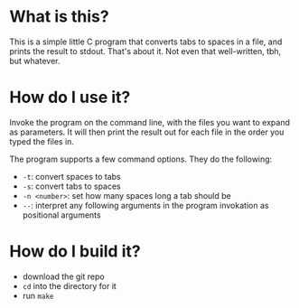 # What is this?

This is a simple little C program that converts tabs to spaces in a file, and prints the result
to stdout. That's about it. Not even that well-written, tbh, but whatever.

# How do I use it?
 
Invoke the program on the command line, with the files you want to expand as parameters. It will
then print the result out for each file in the order you typed the files in.

The program supports a few command options. They do the following:
+ `-t`: convert spaces to tabs
+ `-s`: convert tabs to spaces
+ `-n <number>`: set how many spaces long a tab should be
+ `--`: interpret any following arguments in the program invokation as positional arguments

# How do I build it?

+ download the git repo
+ `cd` into the directory for it  
+ run `make`

